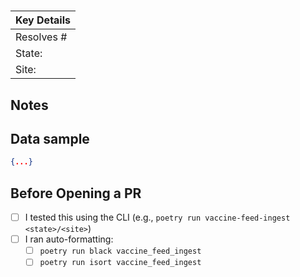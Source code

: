 # <!-- <stage> <site> for <state> (e.g.,  Normalize ArcGIS for MD) -->

| Key Details |
|-|
| Resolves #<!-- ISSUE_NUM --> |
State: <!-- two-letter abbreviation like md or us --> |
Site: <!-- name of site, like vaccinespotter_org or arcgis--> |

## Notes
<!-- Share any information which would be helpful to the reviewer -->

## Data sample
<!-- copy the first several lines of output data into the codeblock below. Feel free to change the block type -->
```json
{...}
```

## Before Opening a PR
- [ ] I tested this using the CLI (e.g., `poetry run vaccine-feed-ingest <state>/<site>`)
- [ ] I ran auto-formatting:
  - [ ] `poetry run black vaccine_feed_ingest`
  - [ ] `poetry run isort vaccine_feed_ingest`
